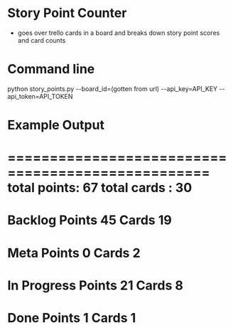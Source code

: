 # Story Point Counter
* goes over trello cards in a board and breaks down story point scores and card counts

# Command line
python story_points.py --board_id=(gotten from url) --api_key=API_KEY --api_token=API_TOKEN

# Example Output
==================================================
total points: 67
total cards : 30
==================================================
Backlog
Points 45
Cards  19
==================================================
Meta
Points 0
Cards  2
==================================================
In Progress
Points 21
Cards  8
==================================================
Done
Points 1
Cards  1
==================================================
